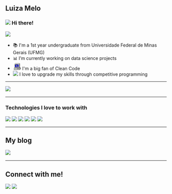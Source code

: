## Luiza Melo 
### <img src=https://github.com/TheDudeThatCode/TheDudeThatCode/blob/master/Assets/Hi.gif width="30"> Hi there!

<img src="https://github.com/TheDudeThatCode/TheDudeThatCode/blob/master/Assets/Designer.gif"> 

- 📚 I'm a 1st year undergraduate from Universidade Federal de Minas Gerais (UFMG)
- :bar_chart: I’m currently working on data science projects 
- <img width=25 src="https://github.com/TheDudeThatCode/TheDudeThatCode/blob/master/Assets/PC.gif"> I'm a big fan of Clean Code
- <img width=25 src="https://github.com/TheDudeThatCode/TheDudeThatCode/blob/master/Assets/powerup.gif"> I love to upgrade my skills through competitive programming

---

<img src="https://github-readme-stats.vercel.app/api/top-langs/?username=scarface54&theme=nightowl&show_icons=true">

---

###  Technologies I love to work with 
<img src="https://img.shields.io/badge/Python-3776AB?style=for-the-badge&logo=python&logoColor=white"/>  <img src="https://img.shields.io/badge/C%2B%2B-00599C?style=for-the-badge&logo=c%2B%2B&logoColor=white"/>  <img src="https://img.shields.io/badge/Java-ED8B00?style=for-the-badge&logo=java&logoColor=white"/> <img src="https://img.shields.io/badge/Linux-FCC624?style=for-the-badge&logo=linux&logoColor=black"> <img src="https://img.shields.io/badge/Pandas-2C2D72?style=for-the-badge&logo=pandas&logoColor=white"> <img src="https://img.shields.io/badge/PostgreSQL-316192?style=for-the-badge&logo=postgresql&logoColor=white">

---

## My blog
<a href="https://devsizes.wordpress.com/"><img src="https://img.shields.io/badge/Wordpress-21759B?style=for-the-badge&logo=wordpress&logoColor=white"/></a>

---

## Connect with me! 
<a href="https://www.linkedin.com/in/luiza-de-melo-245a18205/"><img src="https://img.shields.io/badge/LinkedIn-0077B5?style=for-the-badge&logo=linkedin&logoColor=white"/></a> <a href="https://medium.com/@luiza54"><img src="https://img.shields.io/badge/Medium-12100E?style=for-the-badge&logo=medium&logoColor=white"> </a> 
